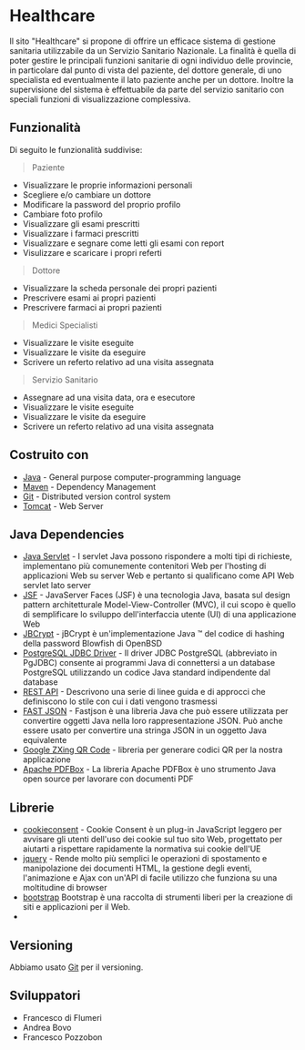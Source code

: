 # Healthcare 
Il sito "Healthcare" si propone di offrire un efficace sistema di gestione sanitaria utilizzabile da un Servizio Sanitario Nazionale. 
La finalità è quella di poter gestire le principali funzioni sanitarie di ogni individuo delle provincie, in particolare dal punto di vista
del paziente, del dottore generale, di uno specialista ed eventualmente il lato paziente anche per un dottore. Inoltre 
la supervisione del sistema è effettuabile da parte del servizio sanitario con speciali funzioni di visualizzazione complessiva.

## Funzionalità
Di seguito le funzionalità suddivise:

> Paziente

- Visualizzare le proprie informazioni personali
- Scegliere e/o cambiare un dottore
- Modificare la password del proprio profilo
- Cambiare foto profilo
- Visualizzare gli esami prescritti
- Visualizzare i farmaci prescritti
- Visualizzare e segnare come letti gli esami con report
- Visulizzare e scaricare i propri referti

> Dottore

- Visualizzare la scheda personale dei propri pazienti
- Prescrivere esami ai propri pazienti
- Prescrivere farmaci ai propri pazienti

> Medici Specialisti

- Visualizzare le visite eseguite
- Visualizzare le visite da eseguire
- Scrivere un referto relativo ad una visita assegnata

> Servizio Sanitario

- Assegnare ad una visita data, ora e esecutore
- Visualizzare le visite eseguite
- Visualizzare le visite da eseguire
- Scrivere un referto relativo ad una visita assegnata

## Costruito con

- [Java](https://www.java.com) - General purpose computer-programming language
- [Maven](https://maven.apache.org/) - Dependency Management
- [Git](https://git-scm.com) - Distributed version control system
- [Tomcat](https://tomcat.apache.org) - Web Server

## Java Dependencies

- [Java Servlet](https://www.oracle.com/technetwork/java/index-jsp-135475.html) - I servlet Java possono rispondere a molti tipi di richieste, implementano più comunemente contenitori Web per l'hosting di applicazioni Web su server Web e pertanto si qualificano come API Web servlet lato server
- [JSF](http://www.javaserverfaces.org) -  JavaServer Faces (JSF) è una tecnologia Java, basata sul design pattern architetturale Model-View-Controller (MVC), il cui scopo è quello di semplificare lo sviluppo dell'interfaccia utente (UI) di una applicazione Web
- [JBCrypt](https://github.com/jeremyh/jBCrypt) - jBCrypt è un'implementazione Java ™ del codice di hashing della password Blowfish di OpenBSD
- [PostgreSQL JDBC Driver](https://jdbc.postgresql.org/) - Il driver JDBC PostgreSQL (abbreviato in PgJDBC) consente ai programmi Java di connettersi a un database PostgreSQL utilizzando un codice Java standard indipendente dal database
- [REST API](https://restfulapi.net/) - Descrivono una serie di linee guida e di approcci che definiscono lo stile con cui i dati vengono trasmessi
- [FAST JSON](https://github.com/alibaba/fastjson) - Fastjson è una libreria Java che può essere utilizzata per convertire oggetti Java nella loro rappresentazione JSON. Può anche essere usato per convertire una stringa JSON in un oggetto Java equivalente
- [Google ZXing QR Code](https://www.callicoder.com/generate-qr-code-in-java-using-zxing/) - libreria per generare codici QR per la nostra applicazione
- [Apache PDFBox](https://pdfbox.apache.org/) - La libreria Apache PDFBox è uno strumento Java open source per lavorare con documenti PDF

## Librerie

- [cookieconsent](https://cookieconsent.osano.com/) - Cookie Consent è un plug-in JavaScript leggero per avvisare gli utenti dell'uso dei cookie sul tuo sito Web, progettato per aiutarti a rispettare rapidamente la normativa sui cookie dell'UE
- [jquery](https://jquery.com/) - Rende molto più semplici le operazioni di spostamento e manipolazione dei documenti HTML, la gestione degli eventi, l'animazione e Ajax con un'API di facile utilizzo che funziona su una moltitudine di browser
- [bootstrap](https://getbootstrap.com) Bootstrap è una raccolta di strumenti liberi per la creazione di siti e applicazioni per il Web.
- 

## Versioning

Abbiamo usato [Git](https://git-scm.com) per il versioning.


## Sviluppatori
- Francesco di Flumeri
- Andrea Bovo
- Francesco Pozzobon

